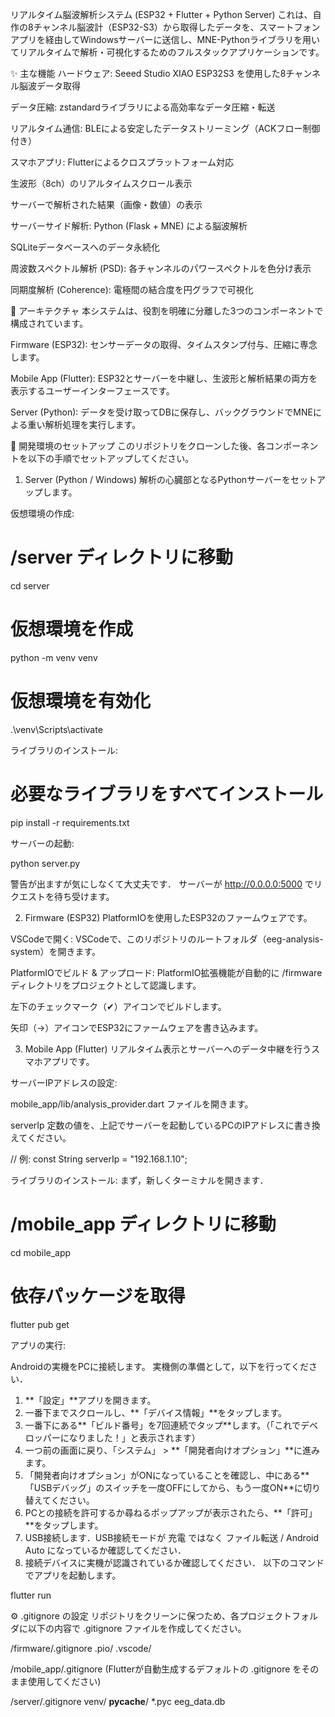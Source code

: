 リアルタイム脳波解析システム (ESP32 + Flutter + Python Server)
これは、自作の8チャンネル脳波計（ESP32-S3）から取得したデータを、スマートフォンアプリを経由してWindowsサーバーに送信し、MNE-Pythonライブラリを用いてリアルタイムで解析・可視化するためのフルスタックアプリケーションです。

✨ 主な機能
ハードウェア: Seeed Studio XIAO ESP32S3 を使用した8チャンネル脳波データ取得

データ圧縮: zstandardライブラリによる高効率なデータ圧縮・転送

リアルタイム通信: BLEによる安定したデータストリーミング（ACKフロー制御付き）

スマホアプリ: Flutterによるクロスプラットフォーム対応

生波形（8ch）のリアルタイムスクロール表示

サーバーで解析された結果（画像・数値）の表示

サーバーサイド解析: Python (Flask + MNE) による脳波解析

SQLiteデータベースへのデータ永続化

周波数スペクトル解析 (PSD): 各チャンネルのパワースペクトルを色分け表示

同期度解析 (Coherence): 電極間の結合度を円グラフで可視化

🚀 アーキテクチャ
本システムは、役割を明確に分離した3つのコンポーネントで構成されています。

Firmware (ESP32): センサーデータの取得、タイムスタンプ付与、圧縮に専念します。

Mobile App (Flutter): ESP32とサーバーを中継し、生波形と解析結果の両方を表示するユーザーインターフェースです。

Server (Python): データを受け取ってDBに保存し、バックグラウンドでMNEによる重い解析処理を実行します。

🔧 開発環境のセットアップ
このリポジトリをクローンした後、各コンポーネントを以下の手順でセットアップしてください。

1. Server (Python / Windows)
解析の心臓部となるPythonサーバーをセットアップします。

仮想環境の作成:

# /server ディレクトリに移動
cd server

# 仮想環境を作成
python -m venv venv

# 仮想環境を有効化
.\venv\Scripts\activate

ライブラリのインストール:

# 必要なライブラリをすべてインストール
pip install -r requirements.txt

サーバーの起動:

python server.py

警告が出ますが気にしなくて大丈夫です．
サーバーが http://0.0.0.0:5000 でリクエストを待ち受けます。

2. Firmware (ESP32)
PlatformIOを使用したESP32のファームウェアです。

VSCodeで開く: VSCodeで、このリポジトリのルートフォルダ（eeg-analysis-system）を開きます。

PlatformIOでビルド & アップロード: PlatformIO拡張機能が自動的に /firmware ディレクトリをプロジェクトとして認識します。

左下のチェックマーク（✔）アイコンでビルドします。

矢印（→）アイコンでESP32にファームウェアを書き込みます。

3. Mobile App (Flutter)
リアルタイム表示とサーバーへのデータ中継を行うスマホアプリです。

サーバーIPアドレスの設定:

mobile_app/lib/analysis_provider.dart ファイルを開きます。

serverIp 定数の値を、上記でサーバーを起動しているPCのIPアドレスに書き換えてください。

// 例:
const String serverIp = "192.168.1.10"; 

ライブラリのインストール:
まず，新しくターミナルを開きます．
# /mobile_app ディレクトリに移動
cd mobile_app

# 依存パッケージを取得
flutter pub get

アプリの実行:

Androidの実機をPCに接続します。
実機側の準備として，以下を行ってください．
1. **「設定」**アプリを開きます。
2. 一番下までスクロールし、**「デバイス情報」**をタップします。
3. 一番下にある**「ビルド番号」を7回連続でタップ**します。（「これでデベロッパーになりました！」と表示されます）
4. 一つ前の画面に戻り、「システム」 > **「開発者向けオプション」**に進みます。
5. 「開発者向けオプション」がONになっていることを確認し、中にある**「USBデバッグ」のスイッチを一度OFFにしてから、もう一度ON**に切り替えてください。
6. PCとの接続を許可するか尋ねるポップアップが表示されたら、**「許可」**をタップします。
7. USB接続します．USB接続モードが 充電 ではなく ファイル転送 / Android Auto になっているか確認してください．
8. 接続デバイスに実機が認識されているか確認してください．
以下のコマンドでアプリを起動します。

flutter run

⚙️ .gitignore の設定
リポジトリをクリーンに保つため、各プロジェクトフォルダに以下の内容で .gitignore ファイルを作成してください。

/firmware/.gitignore
.pio/
.vscode/

/mobile_app/.gitignore
(Flutterが自動生成するデフォルトの .gitignore をそのまま使用してください)

/server/.gitignore
venv/
__pycache__/
*.pyc
eeg_data.db
